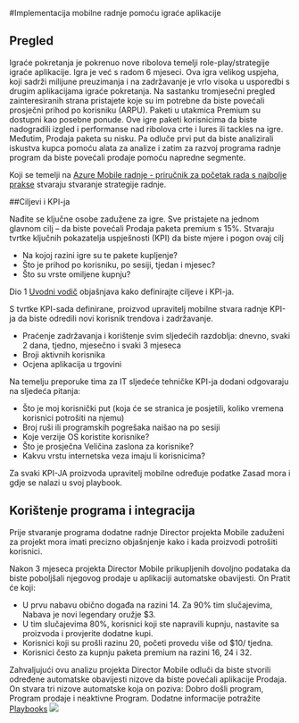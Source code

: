 <properties 
    pageTitle="Azure implementaciju radnje mobilne aplikacije igraće"
    description="Igraće scenarij aplikacije za primjenu Azure Mobile radnje" 
    services="mobile-engagement" 
    documentationCenter="mobile" 
    authors="piyushjo"
    manager="dwrede"
    editor=""/>

<tags
    ms.service="mobile-engagement"
    ms.devlang="na"
    ms.topic="article"
    ms.tgt_pltfrm="mobile-multiple"
    ms.workload="mobile" 
    ms.date="08/19/2016"
    ms.author="piyushjo"/>

#<a name="implement-mobile-engagement-with-gaming-app"></a>Implementacija mobilne radnje pomoću igraće aplikacije

## <a name="overview"></a>Pregled

Igraće pokretanja je pokrenuo nove ribolova temelji role-play/strategije igraće aplikacije. Igra je već s radom 6 mjeseci. Ova igra velikog uspjeha, koji sadrži milijune preuzimanja i na zadržavanje je vrlo visoka u usporedbi s drugim aplikacijama igraće pokretanja. Na sastanku tromjesečni pregled zainteresiranih strana pristajete koje su im potrebne da biste povećali prosječni prihod po korisniku (ARPU). Paketi u utakmica Premium su dostupni kao posebne ponude. Ove igre paketi korisnicima da biste nadogradili izgled i performanse nad ribolova crte i lures ili tackles na igre. Međutim, Prodaja paketa su nisku. Pa odluče prvi put da biste analizirali iskustva kupca pomoću alata za analize i zatim za razvoj programa radnje program da biste povećali prodaje pomoću napredne segmente.

Koji se temelji na [Azure Mobile radnje - priručnik za početak rada s najbolje prakse](mobile-engagement-getting-started-best-practices.md) stvaraju stvaranje strategije radnje.

##<a name="objectives-and-kpis"></a>Ciljevi i KPI-ja

Nađite se ključne osobe zadužene za igre. Sve pristajete na jednom glavnom cilj – da biste povećali Prodaja paketa premium s 15%. Stvaraju tvrtke ključnih pokazatelja uspješnosti (KPI) da biste mjere i pogon ovaj cilj

* Na kojoj razini igre su te pakete kupljenje?
* Što je prihod po korisniku, po sesiji, tjedan i mjesec?
* Što su vrste omiljene kupnju?

Dio 1 [Uvodni vodič](mobile-engagement-getting-started-best-practices.md) objašnjava kako definirajte ciljeve i KPI-ja. 

S tvrtke KPI-sada definirane, proizvod upravitelj mobilne stvara radnje KPI-ja da biste odredili novi korisnik trendova i zadržavanje.

* Praćenje zadržavanja i korištenje svim sljedećih razdoblja: dnevno, svaki 2 dana, tjedno, mjesečno i svaki 3 mjeseca
* Broji aktivnih korisnika
* Ocjena aplikacija u trgovini

Na temelju preporuke tima za IT sljedeće tehničke KPI-ja dodani odgovaraju na sljedeća pitanja:

* Što je moj korisnički put (koja će se stranica je posjetili, koliko vremena korisnici potrošiti na njemu)
* Broj ruši ili programskih pogrešaka naišao na po sesiji
* Koje verzije OS koristite korisnike?
* Što je prosječna Veličina zaslona za korisnike?
* Kakvu vrstu internetska veza imaju li korisnicima?

Za svaki KPI-JA proizvoda upravitelj mobilne određuje podatke Zasad mora i gdje se nalazi u svoj playbook.

## <a name="engagement-program-and-integration"></a>Korištenje programa i integracija

Prije stvaranje programa dodatne radnje Director projekta Mobile zaduženi za projekt mora imati precizno objašnjenje kako i kada proizvodi potrošiti korisnici.

Nakon 3 mjeseca projekta Director Mobile prikupljenih dovoljno podataka da biste poboljšali njegovog prodaje u aplikaciji automatske obavijesti. On Pratit će koji:

* U prvu nabavu obično događa na razini 14. Za 90% tim slučajevima, Nabava je novi legendary oružje $3.
* U tim slučajevima 80%, korisnici koji ste napravili kupnju, nastavite sa proizvoda i provjerite dodatne kupi.
* Korisnici koji su prošli razinu 20, početi provedu više od $10/ tjedna.
* Korisnici često za kupnju paketa premium na razini 16, 24 i 32.

Zahvaljujući ovu analizu projekta Director Mobile odluči da biste stvorili određene automatske obavijesti nizove da biste povećali aplikacije Prodaja. On stvara tri nizove automatske koja on poziva: Dobro došli program, Program prodaje i neaktivne Program. Dodatne informacije potražite [Playbooks](https://github.com/Azure/azure-mobile-engagement-samples/tree/master/Playbooks)
    ![][1]

<!--Image references-->

[1]: ./media/mobile-engagement-game-scenario/notification-scenario.png

<!--Link references-->
